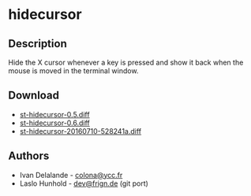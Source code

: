hidecursor
==========

Description
-----------

Hide the X cursor whenever a key is pressed and show it back when the mouse
is moved in the terminal window.

Download
--------

* [st-hidecursor-0.5.diff](st-hidecursor-0.5.diff)
* [st-hidecursor-0.6.diff](st-hidecursor-0.6.diff)
* [st-hidecursor-20160710-528241a.diff](st-hidecursor-20160710-528241a.diff)

Authors
-------

 * Ivan Delalande - colona@ycc.fr
 * Laslo Hunhold - dev@frign.de (git port)
